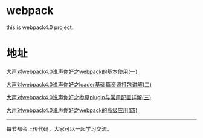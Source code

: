 # webpack
this is webpack4.0 project.

# 地址
[大声对webpack4.0说声你好之webpack的基本使用(一)](https://juejin.im/post/5ec3d4946fb9a047ca10ce2f)

[大声对webpack4.0说声你好之loader基础篇资源打包讲解(二)](https://juejin.im/post/5ec67cd3f265da77126fad6d)

[大声对webpack4.0说声你好之参见plugin与常用配置详解(三)](https://juejin.im/post/5eca2b9de51d45784a354cb6)

[大声对webpack4.0说声你好之webpack的高级应用(四)](https://juejin.im/post/5ece5836f265da76e765188e)

---

每节都会上传代码，大家可以一起学习交流。